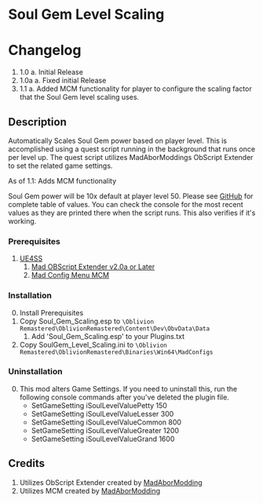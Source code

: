 # Soul Gem Level Scaling

# Changelog
1. 1.0
	a. Initial Release
2. 1.0a
	a. Fixed initial Release
3. 1.1
	a. Added MCM functionality for player to configure the scaling factor that the Soul Gem level scaling uses.

## Description
Automatically Scales Soul Gem power based on player level. This is accomplished using a quest script running in the background that runs once per level up. The quest script utilizes MadAborModdings ObScript Extender to set the related game settings.

As of 1.1: Adds MCM functionality

Soul Gem power will be 10x default at player level 50.
Please see [GitHub](https://github.com/justv316/SoulGem_Level_Scaling) for complete table of values.
You can check the console for the most recent values as they are printed there when the script runs. This also verifies if it's working. 

### Prerequisites
1. [UE4SS](https://www.nexusmods.com/oblivionremastered/mods/32)
	1. [Mad OBScript Extender v2.0a or Later](https://www.nexusmods.com/oblivionremastered/mods/4819)
	2. [Mad Config Menu MCM](https://www.nexusmods.com/oblivionremastered/mods/4810)

### Installation
0. Install Prerequisites
1. Copy Soul_Gem_Scaling.esp to `\Oblivion Remastered\OblivionRemastered\Content\Dev\ObvData\Data`
	1. Add 'Soul_Gem_Scaling.esp' to your Plugins.txt
2. Copy SoulGem_Level_Scaling.ini to `\Oblivion Remastered\OblivionRemastered\Binaries\Win64\MadConfigs`

### Uninstallation
0. This mod alters Game Settings. If you need to uninstall this, run the following console commands after you've deleted the plugin file. 
	* SetGameSetting iSoulLevelValuePetty 150
	* SetGameSetting iSoulLevelValueLesser 300
	* SetGameSetting iSoulLevelValueCommon 800
	* SetGameSetting iSoulLevelValueGreater 1200
	* SetGameSetting iSoulLevelValueGrand 1600


## Credits

1. Utilizes ObScript Extender created by [MadAborModding](https://next.nexusmods.com/profile/MadAborModding)
2. Utilizes MCM created by [MadAborModding](https://next.nexusmods.com/profile/MadAborModding)
